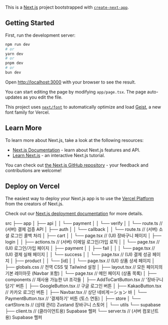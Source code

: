 This is a [Next.js](https://nextjs.org) project bootstrapped with [`create-next-app`](https://nextjs.org/docs/app/api-reference/cli/create-next-app).

## Getting Started

First, run the development server:

```bash
npm run dev
# or
yarn dev
# or
pnpm dev
# or
bun dev
```

Open [http://localhost:3000](http://localhost:3000) with your browser to see the result.

You can start editing the page by modifying `app/page.tsx`. The page auto-updates as you edit the file.

This project uses [`next/font`](https://nextjs.org/docs/app/building-your-application/optimizing/fonts) to automatically optimize and load [Geist](https://vercel.com/font), a new font family for Vercel.

## Learn More

To learn more about Next.js, take a look at the following resources:

- [Next.js Documentation](https://nextjs.org/docs) - learn about Next.js features and API.
- [Learn Next.js](https://nextjs.org/learn) - an interactive Next.js tutorial.

You can check out [the Next.js GitHub repository](https://github.com/vercel/next.js) - your feedback and contributions are welcome!

## Deploy on Vercel

The easiest way to deploy your Next.js app is to use the [Vercel Platform](https://vercel.com/new?utm_medium=default-template&filter=next.js&utm_source=create-next-app&utm_campaign=create-next-app-readme) from the creators of Next.js.

Check out our [Next.js deployment documentation](https://nextjs.org/docs/app/building-your-application/deploying) for more details.


src
├── app
│   ├── api
│   │   └── payment
│   │       └── verify
│   │           └── route.ts      // (서버) 결제 검증 API
│   ├── auth
│   │   └── callback
│   │       └── route.ts      // (서버) 소셜 로그인 콜백 처리
│   ├── cart
│   │   └── page.tsx        // (UI) 장바구니 페이지
│   ├── login
│   │   ├── actions.ts      // (서버) 이메일 로그인/가입 로직
│   │   └── page.tsx        // (UI) 로그인/가입 페이지
│   ├── payment
│   │   ├── fail
│   │   │   └── page.tsx    // (UI) 결제 실패 페이지
│   │   └── success
│   │       └── page.tsx    // (UI) 결제 성공 페이지
│   ├── product
│   │   └── [id]
│   │       └── page.tsx    // (UI) 상품 상세 페이지
│   ├── globals.css         // 전역 CSS 및 Tailwind 설정
│   ├── layout.tsx          // 모든 페이지의 기본 레이아웃 (Navbar 포함)
│   └── page.tsx            // 메인 페이지 (상품 목록)
│
├── components              // 재사용 가능한 UI 조각들
│   ├── AddToCartButton.tsx // '장바구니 담기' 버튼
│   ├── GoogleButton.tsx    // 구글 로그인 버튼
│   ├── KakaoButton.tsx     // 카카오 로그인 버튼
│   ├── Navbar.tsx          // 상단 네비게ーション 바
│   └── PaymentButton.tsx   // '결제하기' 버튼 (토스 연동)
│
├── store
│   └── cartStore.ts        // (상태 관리) Zustand 장바구니 스토어
│
└── utils
    └── supabase
        ├── client.ts       // (클라이언트용) Supabase 헬퍼
        └── server.ts       // (서버 컴포넌트용) Supabase 헬퍼
